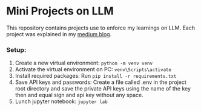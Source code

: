 # Mini Projects on LLM
This repository contains projects use to enforce my learnings on LLM. Each project was explained in my [medium blog](https://medium.com/@priscacare20). 

### Setup:
1. Create a new virtual environment: `python -m venv venv`
2. Activate the virtual environment on PC: `venv\Scripts\activate`
3. Install required packages: Run `pip install -r requirements.txt`
4. Save API keys and passwords: Create a file called .env in the project root directory
and save the private API keys using the name of the key then and equal sign and api key without any space.
5. Lunch jupyter notebook: `jupyter lab`
